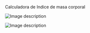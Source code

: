Calculadora de Indice de masa corporal

![Image description](https://ibb.co/ScT69Ck)

![Image description](https://ibb.co/S360KgK)


